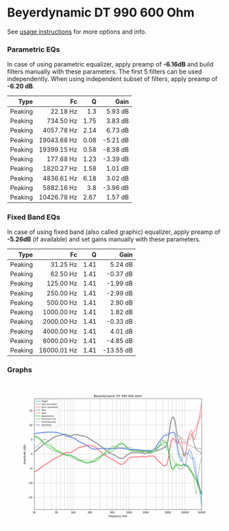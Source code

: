 # Beyerdynamic DT 990 600 Ohm
See [usage instructions](https://github.com/jaakkopasanen/AutoEq#usage) for more options and info.

### Parametric EQs
In case of using parametric equalizer, apply preamp of **-6.16dB** and build filters manually
with these parameters. The first 5 filters can be used independently.
When using independent subset of filters, apply preamp of **-6.20 dB**.

| Type    | Fc          |    Q | Gain     |
|--------:|------------:|-----:|---------:|
| Peaking | 22.18 Hz    | 1.3  | 5.93 dB  |
| Peaking | 734.50 Hz   | 1.75 | 3.83 dB  |
| Peaking | 4057.78 Hz  | 2.14 | 6.73 dB  |
| Peaking | 19043.68 Hz | 0.08 | -5.21 dB |
| Peaking | 19399.15 Hz | 0.58 | -8.38 dB |
| Peaking | 177.68 Hz   | 1.23 | -3.39 dB |
| Peaking | 1820.27 Hz  | 1.58 | 1.01 dB  |
| Peaking | 4836.61 Hz  | 6.18 | 3.02 dB  |
| Peaking | 5882.16 Hz  | 3.8  | -3.96 dB |
| Peaking | 10426.78 Hz | 2.67 | 1.57 dB  |

### Fixed Band EQs
In case of using fixed band (also called graphic) equalizer, apply preamp of **-5.26dB**
(if available) and set gains manually with these parameters.

| Type    | Fc          |    Q | Gain      |
|--------:|------------:|-----:|----------:|
| Peaking | 31.25 Hz    | 1.41 | 5.24 dB   |
| Peaking | 62.50 Hz    | 1.41 | -0.37 dB  |
| Peaking | 125.00 Hz   | 1.41 | -1.99 dB  |
| Peaking | 250.00 Hz   | 1.41 | -2.99 dB  |
| Peaking | 500.00 Hz   | 1.41 | 2.90 dB   |
| Peaking | 1000.00 Hz  | 1.41 | 1.82 dB   |
| Peaking | 2000.00 Hz  | 1.41 | -0.33 dB  |
| Peaking | 4000.00 Hz  | 1.41 | 4.01 dB   |
| Peaking | 8000.00 Hz  | 1.41 | -4.85 dB  |
| Peaking | 16000.01 Hz | 1.41 | -13.55 dB |

### Graphs
![](./Beyerdynamic%20DT%20990%20600%20Ohm.png)
